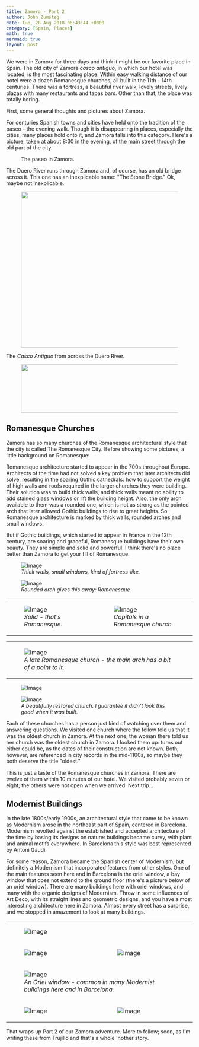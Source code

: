 ```yaml
---
title: Zamora - Part 2
author: John Zumsteg
date: Tue, 28 Aug 2018 06:43:44 +0000
category: [Spain, Places]
math: true
mermaid: true
layout: post
---
```


<p>We were in Zamora for three days and think it might be our favorite place in Spain. The old city of Zamora <em>casco antiguo</em>, in which our hotel was located, is the most fascinating place. Within easy walking distance of our hotel were a dozen Romanesque churches, all built in the 11th - 14th centuries. There was a fortress, a beautiful river walk, lovely streets, lively plazas with many restaurants and tapas bars. Other than that, the place was totally boring.</p>

<p>First, some general thoughts and pictures about Zamora.</p>

<p>For centuries Spanish towns and cities have held onto the tradition of the paseo - the evening walk. Though it is disappearing in places, especially the cities, many places hold onto it, and Zamora falls into this category. Here's a picture, taken at about 8:30 in the evening, of the main street through the old part of the city.</p>

<figure class = "landscape" class="wp-block-image"><img class="wp-image-5442" src="http:/assets/images/2018/08/DSC04527.jpg" alt="" />
<figcaption>The paseo in Zamora.</figcaption>
</figure>

<p>The Duero River runs through Zamora and, of course, has an old bridge across it. This one has an inexplicable name: "The Stone Bridge." Ok, maybe not inexplicable.</p>


<figure class = "landscape" class="wp-block-image is-resized"><img class="wp-image-5459" src="http:/assets/images/2018/08/DSC04562.jpg" alt="" width="561" height="421" /></figure>

<p>The <em>Casco Antiguo</em> from across the Duero River.</p>

<figure class = "landscape" class="wp-block-image is-resized"><img class="wp-image-5460" src="http:/assets/images/2018/08/DSC04565.jpg" alt="" width="580" height="131" /></figure>

<h2>Romanesque Churches</h2>

<p>Zamora has so many churches of the Romanesque architectural style that the city is called The Romanesque City. Before showing some pictures, a little background on Romanesque:</p>

<p>Romanesque architecture started to appear in the 700s throughout Europe. Architects of the time had not solved a key problem that later architects did solve, resulting in the soaring Gothic cathedrals: how to support the weight of high walls and roofs required in the larger churches they were building. Their solution was to build thick walls, and thick walls meant no ability to add stained glass windows or lift the building height. Also, the only arch available to them was a rounded one, which is not as strong as the pointed arch that later allowed Gothic buildings to rise to great heights. So Romanesque architecture is marked by thick walls, rounded arches and small windows.</p>

<p>But if Gothic buildings, which started to appear in France in the 12th century, are soaring and graceful, Romanesque buildings have their own beauty. They are simple and solid and powerful. I think there's no place better than Zamora to get your fill of Romanesque.</p>

<figure class = "landscape">
	<img src="{{"/assets/images/2018/08/DSC04707.jpg" | prepend: site.baseurl | prepend: site.url }}" alt="Image" />
	<figcaption><em>Thick walls, small windows, kind of fortress-like.</em></figcaption>
</figure>


<figure class = "landscape">
	<img src="{{"/assets/images/2018/08/DSC04738.jpg" | prepend: site.baseurl | prepend: site.url }}" alt="Image" />
	<figcaption><em>Rounded arch gives this away: Romanesque</em></figcaption>
</figure>

<figure class = "portrait" class="wp-block-image is-resized"></figure>
<table>
<tbody>
<tr>
<td>
<figure class = "portrait">
	<img src="{{"/assets/images/2018/08/DSC04732.jpg" | prepend: site.baseurl | prepend: site.url }}" alt="Image" />
	<figcaption><em>Solid - that's Romanesque.</em></figcaption>
</figure>


</td>
<td>
<figure class = "portrait">
	<img src="{{"/assets/images/2018/08/DSC04716.jpg" | prepend: site.baseurl | prepend: site.url }}" alt="Image" />
	<figcaption><em>Capitals in a Romanesque church.</em></figcaption>
</figure>


</td>
</tr>
</tbody>
</table>
<table>
<tbody>
<tr>
<td>
<figure class = "landscape">
	<img src="{{"/assets/images/2018/08/DSC04555.jpg" | prepend: site.baseurl | prepend: site.url }}" alt="Image" />
	<figcaption><em>A late Romanesque church - the main arch has a bit of a point to it.</em></figcaption>
</figure>


</td>
</tr>
</tbody>
</table>
<p><figure class = "landscape">
	<img src="{{"/assets/images/2018/08/DSC04553.jpg" | prepend: site.baseurl | prepend: site.url }}" alt="Image" />
	<figcaption></figcaption>
</figure>

</p>
<figure class = "landscape">
	<img src="{{"/assets/images/2018/08/DSC04736.jpg" | prepend: site.baseurl | prepend: site.url }}" alt="Image" />
	<figcaption><em>A beautifully restored church. I guarantee it didn't look this good when it was built.</em></figcaption>
</figure>


<p>Each of these churches has a person just kind of watching over them and answering questions. We visited one church where the fellow told us that it was the oldest church in Zamora. At the next one, the woman there told us her church was the oldest church in Zamora. I looked them up: turns out either could be, as the dates of their construction are not known. Both, however, are referenced in city records in the mid-1100s, so maybe they both deserve the title "oldest."</p>
<p>This is just a taste of the Romanesque churches in Zamora. There are twelve of them within 10 minutes of our hotel. We visited probably seven or eight; the others were not open when we arrived. Next trip...</p>

<h2>Modernist Buildings</h2>


<p>In the late 1800s/early 1900s, an architectural style that came to be known as Modernism arose in the northeast part of Spain, centered in Barcelona. Modernism revolted against the established and accepted architecture of the time by basing its designs on nature: buildings became curvy, with plant and animal motifs everywhere. In Barcelona this style was best represented by Antoni Gaudi.</p>

<p>For some reason, Zamora became the Spanish center of Modernism, but definitely a Modernism that incorporated features from other styles. One of the main features seen here and in Barcelona is the oriel window, a bay window that does not extend to the ground floor (there's a picture below of an oriel window). There are many buildings here with oriel windows, and many with the organic designs of Modernism. Throw in some influences of Art Deco, with its straight lines and geometric designs, and you have a most interesting architecture here in Zamora. Almost every street has a surprise, and we stopped in amazement to look at many buildings.</p>
<table>
<tbody>
<tr>
<td colspan="2"><figure class = "landscape">
	<img src="{{"/assets/images/2018/08/DSC04622.jpg" | prepend: site.baseurl | prepend: site.url }}" alt="Image" />
	<figcaption></figcaption>
</figure>

</td>
</tr>
<tr>
<td><figure class = "portrait">
	<img src="{{"/assets/images/2018/08/DSC04619.jpg" | prepend: site.baseurl | prepend: site.url }}" alt="Image" />
	<figcaption></figcaption>
</figure>

</td>
<td><figure class = "portrait">
	<img src="{{"/assets/images/2018/08/DSC04618.jpg" | prepend: site.baseurl | prepend: site.url }}" alt="Image" />
	<figcaption></figcaption>
</figure>

</td>
</tr>
<tr>
<td colspan="2">
<figure class = "landscape">
	<img src="{{"/assets/images/2018/08/DSC04631.jpg" | prepend: site.baseurl | prepend: site.url }}" alt="Image" />
	<figcaption><em>An Oriel window - common in many Modernist buildings here and in Barcelona.</em></figcaption>
</figure>


</td>
</tr>
<tr>
<td>
<p><figure class = "portrait">
	<img src="{{"/assets/images/2018/08/DSC04621.jpg" | prepend: site.baseurl | prepend: site.url }}" alt="Image" />
	<figcaption></figcaption>
</figure>

</p>
</td>
<td><figure class = "portrait">
	<img src="{{"/assets/images/2018/08/DSC04626.jpg" | prepend: site.baseurl | prepend: site.url }}" alt="Image" />
	<figcaption></figcaption>
</figure>

</td>
</tr>
</tbody>
</table>

<p>That wraps up Part 2 of our Zamora adventure. More to follow; soon, as I'm writing these from Trujillo and that's a whole 'nother story.</p>

